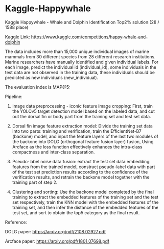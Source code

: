 # Kaggle-Happywhale
Kaggle Happywhale - Whale and Dolphin Identification Top2% solution (28 / 1588 place) 

Kaggle Link: https://www.kaggle.com/competitions/happy-whale-and-dolphin

The data includes more than 15,000 unique individual images of marine mammals from 30 different species from 28 different research institutions. Marine researchers have manually identified and given individual labels. For each image, predict the individual id (individual_id), some individuals in the test data are not observed in the training data, these individuals should be predicted as new individuals (new_individual). 

The evaluation index is MAP@5:



Pipeline:



1. Image data preprocessing - iconic feature image cropping: First, train the YOLOv5 target detection model based on the labeled data, and cut out the dorsal fin or body part from the training set and test set data.

2. Dorsal fin image feature extraction model: Divide the training set data into two parts: training and verification, train the EfficientNet-B7 (backone) model, and input the feature layers of the last two modules of the backone into DOLG (orthogonal feature fusion layer) fusion, Using Arcface as the loss function effectively enhances the intra-class compactness and inter-class separation.

3. Pseudo-label noise data fusion: extract the test set data embedding features from the trained model, construct pseudo-label data with part of the test set prediction results according to the confidence of the verification results, and retrain the backone model together with the training part of step 2.

4. Clustering and sorting: Use the backone model completed by the final training to extract the embedded features of the training set and the test set respectively, train the KNN model with the embedded features of the training set, and then infer the distance of the embedded features of the test set, and sort to obtain the top5 category as the final result.


Reference:

DOLG paper: https://arxiv.org/pdf/2108.02927.pdf

Arcface paper: https://arxiv.org/pdf/1801.07698.pdf
